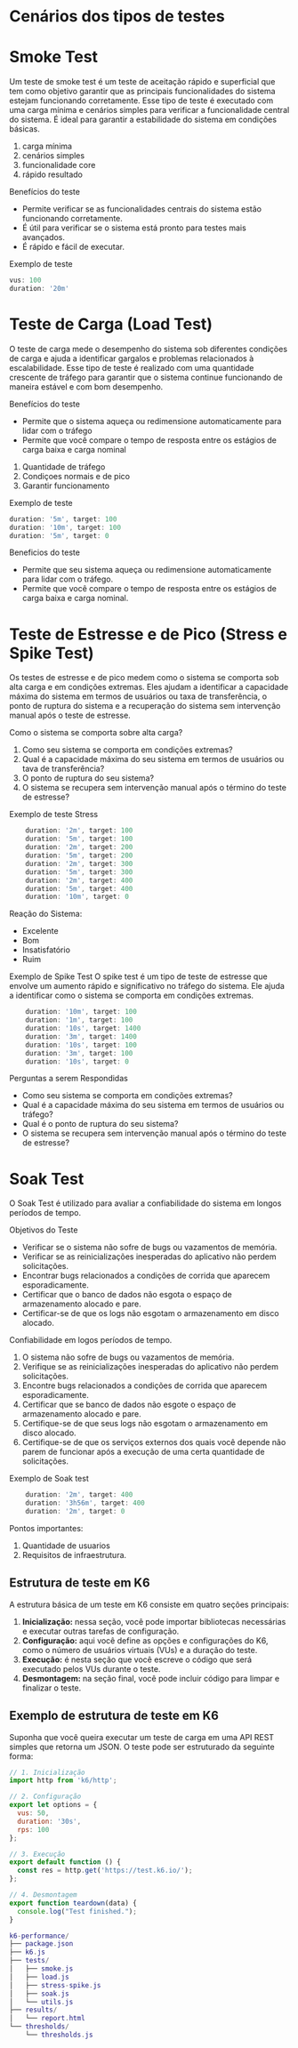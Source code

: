 # Cenários dos tipos de testes

# Smoke Test
Um teste de smoke test é um teste de aceitação rápido e superficial que tem como objetivo garantir que as principais funcionalidades do sistema estejam funcionando corretamente. Esse tipo de teste é executado com uma carga mínima e cenários simples para verificar a funcionalidade central do sistema. É ideal para garantir a estabilidade do sistema em condições básicas.

1. carga mínima
2. cenários simples
3. funcionalidade core
4. rápido resultado

Benefícios do teste
* Permite verificar se as funcionalidades centrais do sistema estão funcionando corretamente.
* É útil para verificar se o sistema está pronto para testes mais avançados.
* É rápido e fácil de executar.

Exemplo de teste
```javascript
vus: 100
duration: '20m'
```
# Teste de Carga (Load Test)
O teste de carga mede o desempenho do sistema sob diferentes condições de carga e ajuda a identificar gargalos e problemas relacionados à escalabilidade. Esse tipo de teste é realizado com uma quantidade crescente de tráfego para garantir que o sistema continue funcionando de maneira estável e com bom desempenho.

Benefícios do teste
* Permite que o sistema aqueça ou redimensione automaticamente para lidar com o tráfego
* Permite que você compare o tempo de resposta entre os estágios de carga baixa e carga nominal

1. Quantidade de tráfego
2. Condiçoes normais e de pico
3. Garantir funcionamento

Exemplo de teste
```javascript
duration: '5m', target: 100
duration: '10m', target: 100
duration: '5m', target: 0
```

Beneficios do teste
* Permite que seu sistema aqueça ou redimensione automaticamente para lidar com o tráfego.
*  Permite que você compare o tempo de resposta entre os estágios de carga baixa e carga nominal.

# Teste de Estresse e de Pico (Stress e Spike Test)
Os testes de estresse e de pico medem como o sistema se comporta sob alta carga e em condições extremas. Eles ajudam a identificar a capacidade máxima do sistema em termos de usuários ou taxa de transferência, o ponto de ruptura do sistema e a recuperação do sistema sem intervenção manual após o teste de estresse.

Como o sistema se comporta sobre alta carga?
1. Como seu sistema se comporta em condições extremas?
2. Qual é a capacidade máxima do seu sistema em termos de usuários ou tava de transferência?
3. O ponto de ruptura do seu sistema?
4. O sistema se recupera sem intervenção manual após o término do teste de estresse?

Exemplo de teste Stress
```javascript
    duration: '2m', target: 100
    duration: '5m', target: 100
    duration: '2m', target: 200
    duration: '5m', target: 200
    duration: '2m', target: 300
    duration: '5m', target: 300
    duration: '2m', target: 400
    duration: '5m', target: 400
    duration: '10m', target: 0
```
Reação do Sistema:
- Excelente
- Bom
- Insatisfatório
- Ruim

Exemplo de Spike Test
O spike test é um tipo de teste de estresse que envolve um aumento rápido e significativo no tráfego do sistema. Ele ajuda a identificar como o sistema se comporta em condições extremas.

```javascript
    duration: '10m', target: 100
    duration: '1m', target: 100
    duration: '10s', target: 1400
    duration: '3m', target: 1400
    duration: '10s', target: 100
    duration: '3m', target: 100
    duration: '10s', target: 0
```
Perguntas a serem Respondidas
* Como seu sistema se comporta em condições extremas?
* Qual é a capacidade máxima do seu sistema em termos de usuários ou tráfego?
* Qual é o ponto de ruptura do seu sistema?
* O sistema se recupera sem intervenção manual após o término do teste de estresse?

# Soak Test
O Soak Test é utilizado para avaliar a confiabilidade do sistema em longos períodos de tempo.

Objetivos do Teste
* Verificar se o sistema não sofre de bugs ou vazamentos de memória.
* Verificar se as reinicializações inesperadas do aplicativo não perdem solicitações.
* Encontrar bugs relacionados a condições de corrida que aparecem esporadicamente.
* Certificar que o banco de dados não esgota o espaço de armazenamento alocado e pare.
* Certificar-se de que os logs não esgotam o armazenamento em disco alocado.

Confiabilidade em logos períodos de tempo.

1. O sistema não sofre de bugs ou vazamentos de memória.
2. Verifique se as reinicializações inesperadas do aplicativo não perdem solicitações.
3. Encontre bugs relacionados a condições de corrida que aparecem esporadicamente.
4. Certificar que se banco de dados não esgote o espaço de armazenamento alocado e pare.
5. Certifique-se de que seus logs não esgotam o armazenamento em disco alocado.
6. Certifique-se de que os serviços externos dos quais você depende não parem de funcionar após a execução de uma certa quantidade de solicitações.

Exemplo de Soak test
```javascript
    duration: '2m', target: 400
    duration: '3h56m', target: 400
    duration: '2m', target: 0
```
Pontos importantes:

1. Quantidade de usuarios
2. Requisitos de infraestrutura.

## Estrutura de teste em K6
A estrutura básica de um teste em K6 consiste em quatro seções principais:

1. **Inicialização:** nessa seção, você pode importar bibliotecas necessárias e executar outras tarefas de configuração.
2. **Configuração:** aqui você define as opções e configurações do K6, como o número de usuários virtuais (VUs) e a duração do teste.
3. **Execução:** é nesta seção que você escreve o código que será executado pelos VUs durante o teste.
4. **Desmontagem:** na seção final, você pode incluir código para limpar e finalizar o teste.

## Exemplo de estrutura de teste em K6
Suponha que você queira executar um teste de carga em uma API REST simples que retorna um JSON. O teste pode ser estruturado da seguinte forma:

```javascript
// 1. Inicialização
import http from 'k6/http';

// 2. Configuração
export let options = {
  vus: 50,
  duration: '30s',
  rps: 100
};

// 3. Execução
export default function () {
  const res = http.get('https://test.k6.io/');
};

// 4. Desmontagem
export function teardown(data) {
  console.log("Test finished.");
}

```

```lua
k6-performance/
├── package.json
├── k6.js
├── tests/
│   ├── smoke.js
│   ├── load.js
│   ├── stress-spike.js
│   ├── soak.js
│   └── utils.js
├── results/
│   └── report.html
└── thresholds/
    └── thresholds.js

```